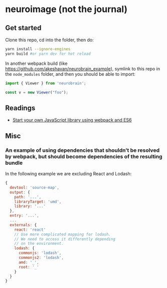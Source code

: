 # neuroimage (not the journal)

## Get started

Clone this repo, cd into the folder, then do:

```bash
yarn install --ignore-engines
yarn build #or yarn dev for hot reload
```

In another webpack build (like https://github.com/akeshavan/neurobrain_example), symlink to this repo in the `node_modules` folder, and then you should be able to import:

```js
import { Viewer } from 'neurobrain';

const v = new Viewer("foo");
```


## Readings

* [Start your own JavaScript library using webpack and ES6](http://krasimirtsonev.com/blog/article/javascript-library-starter-using-webpack-es6)

## Misc

### An example of using dependencies that shouldn’t be resolved by webpack, but should become dependencies of the resulting bundle

In the following example we are excluding React and Lodash:

```js
{
  devtool: 'source-map',
  output: {
    path: '...',
    libraryTarget: 'umd',
    library: '...'
  },
  entry: '...',
  ...
  externals: {
    react: 'react'
    // Use more complicated mapping for lodash.
    // We need to access it differently depending
    // on the environment.
    lodash: {
      commonjs: 'lodash',
      commonjs2: 'lodash',
      amd: '_',
      root: '_'
    }
  }
}
```
